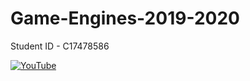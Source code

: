 # Game-Engines-2019-2020

Student ID - C17478586


[![YouTube](http://img.youtube.com/vi/MBvtSnYiLb0)](https://www.youtube.com/watch?v=MBvtSnYiLb0)
